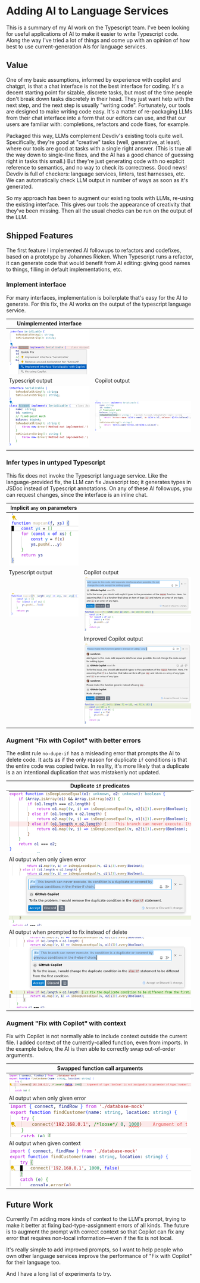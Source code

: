 # Adding AI to Language Services

This is a summary of my AI work on the Typescript team.
I've been looking for useful applications of AI to make it easier to write Typescript code.
Along the way I've tried a lot of things and come up with an opinion of how best to use current-generation AIs for language services.

## Value

One of my basic assumptions, informed by experience with copilot and chatgpt, is that a chat interface is not the best interface for coding.
It's a decent starting point for sizable, discrete tasks, but most of the time people don't break down tasks discretely in their head.
They just want help with the next step, and the next step is usually "writing code".
Fortunately, our tools are designed to make writing code easy.
It's a matter of re-packaging LLMs from their chat interface into a form that our editors can use, and that our users are familiar with: completions, refactors and code fixes, for example.

Packaged this way, LLMs complement Devdiv's existing tools quite well.
Specifically, they're good at "creative" tasks (well, generative, at least), where our tools are good at tasks with a single right answer.
(This is true all the way down to single-line fixes, and the AI has a good chance of guessing right in tasks this small.)
But they're just generating code with no explicit reference to semantics, and no way to check its correctness.
Good news! Devdiv is full of checkers: language services, linters, test harnesses, etc.
We can automatically check LLM output in number of ways as soon as it's generated.

So my approach has been to augment our existing tools with LLMs, re-using the existing interface.
This gives our tools the appearance of creativity that they've been missing.
Then all the usual checks can be run on the output of the LLM.

## Shipped Features

The first feature I implemented AI followups to refactors and codefixes, based on a prototype by Johannes Rieken.
When Typescript runs a refactor, it can generate code that would benefit from AI editing: giving good names to things, filling in default implementations, etc.

### Implement interface

For many interfaces, implementation is boilerplate that's easy for the AI to generate.
For this fix, the AI works on the output of the typescript language service.

| Unimplemented interface | |
|----|----|
| ![Invoking AI](images/ai-quickfix-implements-2.png) |
| Typescript output | Copilot output |
| ![Before AI](images/ai-quickfix-implements-4.png) | ![After AI](images/ai-quickfix-implements-3.png) |


<!--
### Suggest meaningful names

This is an easy task as long as the names are accessible in the context window:

| Missing parameter names | |
|----|----|
| ![Invoking AI](images/ai-add-names-1.png) &rArr; |  |
| Typescript output | Copilot output |
| ![Before AI](images/ai-add-names-3.png) | ![After AI](images/ai-add-names-2.png) |

-->

### Infer types in untyped Typescript

This fix does not invoke the Typescript language service.
Like the language-provided fix, the LLM can fix Javascript too; it generates types in JSDoc instead of Typescript annotations.
On any of these AI followups, you can request changes, since the interface is an inline chat.

| Implicit `any` on parameters | |
|----|----|
| ![Invoking AI](images/ai-infer-types-1.png) |  |
| Typescript output | Copilot output |
| ![Before AI](images/ai-infer-types-4.png) | ![After AI](images/ai-infer-types-2.png) |
| | Improved Copilot output |
| | ![After AI](images/ai-infer-types-3.png) |

### Augment "Fix with Copilot" with better errors

The eslint rule `no-dupe-if` has a misleading error that prompts the AI to delete code.
It acts as if the only reason for duplicate `if` conditions is that the entire code was copied twice.
In reality, it's more likely that a duplicate is a an intentional duplication that was mistakenly not updated.

| Duplicate `if` predicates |
|----|
| ![Invoking AI](images/ai-no-dupe-if-1.png) | 
| AI output when only given error | 
| ![Before AI](images/ai-no-dupe-if-3.png) |
| AI output when prompted to fix instead of delete |
| ![After AI](images/ai-no-dupe-if-2.png) |

### Augment "Fix with Copilot" with context

Fix with Copilot is not normally able to include context outside the current file.
I added context of the currently-called function, even from imports.
In the example below, the AI is then able to correctly swap out-of-order arguments.

| Swapped function call arguments |
|----|
| ![Invoking AI](images/ai-bad-call-1.png) |
| AI output when only given error | 
| ![Before AI](images/ai-bad-call-3.png) |
| AI output when given context |
| ![After AI](images/ai-bad-call-2.png) |

<!--
## Distractions, Duplications and Paths Not Taken

The road to the shipped features, and my philosophy, had a lot of detours and wrong turns.
Here are a couple.

It starts with type inference in untyped Typescript code.
I wrote the deterministic inference for the typescript language service some years ago, never mind how long precisely.
The type inference codefix is nice but limited.
In particular, it can only infer primitives and object types.
It can't infer a new interface or class type based on usage, even consistent usage throughout the program.

My first experiment with copilot's inline chat showed me that LLMs could do this task wonderfully.
I went looking for how to prototype this and ended up in vscode's typescript extension.
There, I saw Johannes Rieken's prototype which invoked Copilot inline chat after a Typescript refactor.

I quickly expanded the prototype to cover the rest of Typescript's refactors and code fixes.
These shipped in VSCode Insiders but were behind a flag for a long time so few people used them.
The most useful to me were those that suggested meaningful names after extracting a local or function, although that's now obsoleted by AI-added suggestions in all renames, which came to VS first and VS Code later.

In the meantime, I experimented with improving type inference by adding context to the prompt.
I abandoned this because my initial results weren't great and I thought people didn't use it much anyway.
This turned out to be incorrect, as we discovered later when Eric Cornelson began experimenting with whole-file JS type inference.
Typescript's deterministic type inference is actually 4th most-used code fix after auto-imports and spelling correction.

Another reason I switched is that I started thinking about other code fixes -- there are quite a lot of errors that are simple, but code fixes are so difficult to write.
The problem is particularly widespread in eslint, because eslint rules often have simple semantics and contributors without enough time or expertise to write a code fix.
Again, the AI turned out to be very good at this.

So good, in fact, that vscode's copilot already has a "Fix with Copilot" feature that puts the error in the prompt and asks the AI to fix it.
However, some errors are misleading or unhelpful, since error span plus error text really isn't much context.
I added the prompts I'd developed to Fix with Copilot. 
But plenty of fixes I tested still didn't improve.
Replacing misleaing errors helped.

At this point I caught the attention of the vscode-copilot team, and they shared some telemetry with me.
This showed that the most used "Fix with Copilot" error was "Argument type does not match parameter type in call" -- and the rest of the top 10 were mostly variations on "This type can't be assigned to that type".
This is a considerably harder problem, one that an LLM isn't necessarily able to help with.
But I suspected that some context could help, so I added the source of the called function to the prompt, which improves results even when it doesn't prompt the AI to correct fix.
-->

## Future Work

Currently I'm adding more kinds of context to the LLM's prompt, trying to make it better at fixing bad-type-assignment errors of all kinds.
The future is to augment the prompt with correct context so that Copilot can fix any error that requires non-local information&mdash;even if the fix is not local.

It's really simple to add improved prompts, so I want to help people who own other language services improve the performance of "Fix with Copilot" for their language too.

And I have a long list of experiments to try.